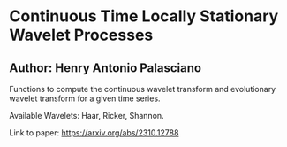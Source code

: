# Continuous Time Locally Stationary Wavelet Processes
## Author: Henry Antonio Palasciano

Functions to compute the continuous wavelet transform and evolutionary wavelet transform for a given time series.

Available Wavelets: Haar, Ricker, Shannon.

Link to paper: https://arxiv.org/abs/2310.12788
